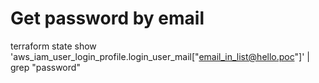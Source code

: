 # Get password by email

terraform state show 'aws_iam_user_login_profile.login_user_mail["email_in_list@hello.poc"]' | grep "password"
